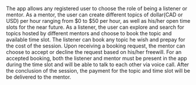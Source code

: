 The app allows any registered user to choose the role of being a listener or mentor. As a mentor, the user can create different topics of dollar(CAD or USD) per hour ranging from $0 to $50 per hour, as well as his/her open time slots for the near future. As a listener, the user can explore and search for topics hosted by different mentors and choose to book the topic and available time slot. The listener can book any topic he wish and prepay for the cost of the session. Upon receiving a booking request, the mentor can choose to accept or decline the request based on his/her freewill. For an accepted booking, both the listener and mentor must be present in the app during the time slot and will be able to talk to each other via voice call. After the conclusion of the session, the payment for the topic and time slot will be be delivered to the mentor.
